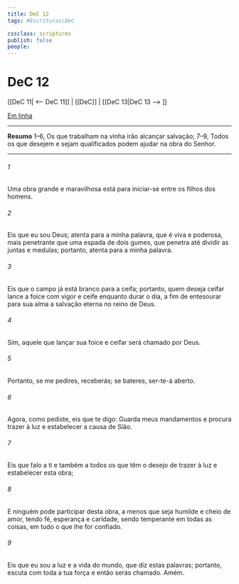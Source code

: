 ```yaml
---
title: DeC 12
tags: #Escrituras\DeC

cssclass: scriptures
publish: false
people:
---
```


# DeC 12
[[DeC 11| <-- DeC 11]] | [[DeC]] | [[DeC 13|DeC 13 --> ]]

[Em linha](https://churchofjesuschrist.org/study/scriptures/dc-testament/dc/12?lang=por)

---
__Resumo__
1–6, Os que trabalham na vinha irão alcançar salvação; 7–9, Todos os que desejem e sejam qualificados podem ajudar na obra do Senhor.

---
###### 1 
Uma obra grande e maravilhosa está para iniciar-se entre os filhos dos homens.

###### 2 
Eis que eu sou Deus; atenta para a minha palavra, que é viva e poderosa, mais penetrante que uma espada de dois gumes, que penetra até dividir as juntas e medulas; portanto, atenta para a minha palavra.

###### 3 
Eis que o campo já está branco para a ceifa; portanto, quem deseja ceifar lance a foice com vigor e ceife enquanto durar o dia, a fim de entesourar para sua alma a salvação eterna no reino de Deus.

###### 4 
Sim, aquele que lançar sua foice e ceifar será chamado por Deus.

###### 5 
Portanto, se me pedires, receberás; se bateres, ser-te-á aberto.

###### 6 
Agora, como pediste, eis que te digo: Guarda meus mandamentos e procura trazer à luz e estabelecer a causa de Sião.

###### 7 
Eis que falo a ti e também a todos os que têm o desejo de trazer à luz e estabelecer esta obra;

###### 8 
E ninguém pode participar desta obra, a menos que seja humilde e cheio de amor, tendo fé, esperança e caridade, sendo temperante em todas as coisas, em tudo o que lhe for confiado.

###### 9 
Eis que eu sou a luz e a vida do mundo, que diz estas palavras; portanto, escuta com toda a tua força e então serás chamado. Amém.

